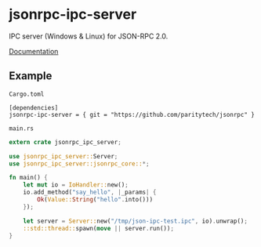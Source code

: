 # jsonrpc-ipc-server
IPC server (Windows & Linux) for JSON-RPC 2.0.

[Documentation](http://paritytech.github.io/jsonrpc/jsonrpc_ipc_server/index.html)

## Example

`Cargo.toml`

```
[dependencies]
jsonrpc-ipc-server = { git = "https://github.com/paritytech/jsonrpc" }
```

`main.rs`

```rust
extern crate jsonrpc_ipc_server;

use jsonrpc_ipc_server::Server;
use jsonrpc_ipc_server::jsonrpc_core::*;

fn main() {
	let mut io = IoHandler::new();
	io.add_method("say_hello", |_params| {
		Ok(Value::String("hello".into()))
	});

	let server = Server::new("/tmp/json-ipc-test.ipc", io).unwrap();
	::std::thread::spawn(move || server.run());
}
```

